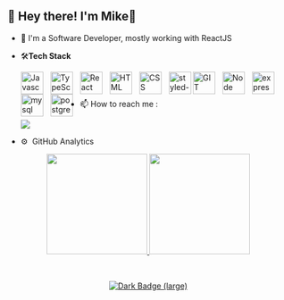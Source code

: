 <!-- [![Gmail Badge](https://img.shields.io/badge/-mr.m.botkin@gmail.com-c14438?style=flat-square&logo=Gmail&logoColor=white&link=mailto:mr.m.botkin@gmail.com)](mailto:mr.m.botkin@gmail.com)  -->

<h2>👋 Hey there! I'm Mike👋</h2>

- 👀 I'm a Software Developer, mostly working with ReactJS

- 🛠**Tech Stack**

  <img align="left" alt="Javascript" width="40px" style="padding-right:10px;" src="https://cdn.jsdelivr.net/gh/devicons/devicon/icons/javascript/javascript-plain.svg" />
  <img align="left" alt="TypeScript" width="40px" style="padding-right:10px;" src="https://cdn.jsdelivr.net/gh/devicons/devicon/icons/typescript/typescript-plain.svg" />
  <img align="left" alt="React" width="40px" style="padding-right:10px;" src="https://cdn.jsdelivr.net/gh/devicons/devicon/icons/react/react-original.svg" />
  <img align="left" alt="HTML" width="40px" style="padding-right:10px;" src="https://cdn.jsdelivr.net/gh/devicons/devicon/icons/html5/html5-plain.svg" />
  <img align="left" alt="CSS" width="40px" style="padding-right:10px;" src="https://cdn.jsdelivr.net/gh/devicons/devicon/icons/css3/css3-plain.svg" />
  <img align="left" alt="styled-components" height="40px" src="https://raw.githubusercontent.com/styled-components/brand/master/styled-components.png"  />
  <img align="left" alt="GIT" width="40px" style="padding-right:10px;" src="https://cdn.jsdelivr.net/gh/devicons/devicon/icons/git/git-original.svg" />
  <img align="left" alt="Node" width="40px" style="padding-right:10px;" src="https://cdn.jsdelivr.net/gh/devicons/devicon/icons/nodejs/nodejs-original.svg" />
  <img align="left" alt="express" width="40px" style="padding-right:10px;" src="https://cdn.jsdelivr.net/gh/devicons/devicon/icons/express/express-original.svg" />
  <img align="left" alt="mysql" width="40px" style="padding-right:10px;" src="https://cdn.jsdelivr.net/gh/devicons/devicon/icons/mysql/mysql-original-wordmark.svg" />
  <img align="left" alt="postgresql" width="40px" style="padding-right:10px;" src="https://cdn.jsdelivr.net/gh/devicons/devicon/icons/postgresql/postgresql-original-wordmark.svg" />
 
<br />
<br />

- 📫 How to reach me : 

    <a href="mailto:mr.m.botkin@gmail.com"><img  src="https://img.shields.io/badge/-mr.m.botkin@gmail.com-D14836?style=flat&logo=Gmail&logoColor=white"/></a>

- ⚙️ &nbsp;GitHub Analytics

<p align="center">
<a href="https://github.com/mr-bmv">
  <img height="180em" src="https://github-readme-stats-eight-theta.vercel.app/api?username=mr-bmv&show_icons=true&theme=onedark&include_all_commits=true&count_private=true"/>
  <img height="180em" src="https://github-readme-stats-eight-theta.vercel.app/api/top-langs/?username=mr-bmv&layout=compact&langs_count=8&theme=onedark"/>
</a>
</p>
<br />
  
<p align="center">
  <a href="https://www.codewars.com/users/BoMiVi" target="_blank">
    <img alt="Dark Badge (large)" class="hidden dark:block" src="https://www.codewars.com/users/BoMiVi/badges/large">
  </a>
</p>
